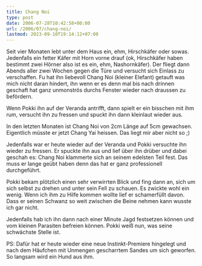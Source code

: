 ```yaml
---
title: Chang Noi
type: post
date: 2006-07-28T10:42:58+00:00
url: /2006/07/chang-noi/
lastmod: 2023-09-10T19:14:12+07:00
---
```

Seit vier Monaten lebt unter dem Haus ein, ehm, Hirschkäfer oder sowas. Jedenfalls ein fetter Käfer mit Horn vorne drauf (ok, Hirschkäfer haben bestimmt zwei Hörner also ist es ein, ehm, Nashornkäfer). Der fliegt dann Abends aller zwei Wochen gegen die Türe und versucht sich Einlass zu verschaffen. Fu hat ihn liebevoll Chang Noi (kleiner Elefant) getauft was mich nicht daran hindert, ihn wenn er es denn mal bis nach drinnen geschaft hat ganz unmonströs durchs Fenster wieder nach draussen zu befördern.

Wenn Pokki ihn auf der Veranda antrifft, dann spielt er ein bisschen mit ihm rum, versucht ihn zu fressen und spuckt ihn dann kleinlaut wieder aus.

In den letzten Monaten ist Chang Noi von 2cm Länge auf 5cm gewachsen. Eigentlich müsste er jetzt Chang Yai heissen. Das liegt mir aber nicht so ;)

Jedenfalls war er heute wieder auf der Veranda und Pokki versuchte ihn wieder zu fressen. Er spuckte ihn aus und lief über ihn drüber und dabei geschah es: Chang Noi klammerte sich an seinem edelsten Teil fest. Das muss er lange geübt haben denn das hat er ganz professionell durchgeführt.

Pokki bekam plötzlich einen sehr verwirrten Blick und fing dann an, sich um sich selbst zu drehen und unter sein Fell zu schauen. Es zwickte wohl ein wenig. Wenn ich ihm zu Hilfe kommen wollte lief er schamerfüllt davon. Dass er seinen Schwanz so weit zwischen die Beine nehmen kann wusste ich gar nicht.

Jedenfalls hab ich ihn dann nach einer Minute Jagd festsetzen können und vom kleinen Parasiten befreien können. Pokki weiß nun, was seine schwächste Stelle ist.

PS: Dafür hat er heute wieder eine neue Instinkt-Premiere hingelegt und nach dem Häufchen mit Unmengen gescharrtem Sandes um sich geworfen. So langsam wird ein Hund aus ihm.
